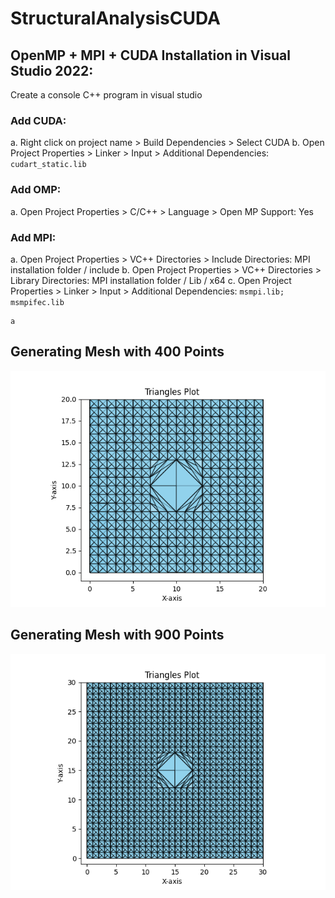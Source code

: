 # StructuralAnalysisCUDA

## OpenMP + MPI + CUDA Installation in Visual Studio 2022: 

Create a console C++ program in visual studio 

### Add CUDA:
a.	Right click on project name > Build Dependencies > Select CUDA
b.	Open Project Properties > Linker > Input > Additional Dependencies: `cudart_static.lib`
### Add OMP:
a.	Open Project Properties > C/C++ > Language > Open MP Support: Yes
### Add MPI:
a.	Open Project Properties > VC++ Directories > Include Directories: MPI installation folder / include 
b.	Open Project Properties > VC++ Directories > Library Directories: MPI installation folder / Lib / x64
c.	Open Project Properties > Linker > Input > Additional Dependencies: `msmpi.lib; msmpifec.lib`

	a 
## Generating Mesh with 400 Points
![400 Points](./img/400Points.png)

## Generating Mesh with 900 Points
![400 Points](./img/900Points.png)